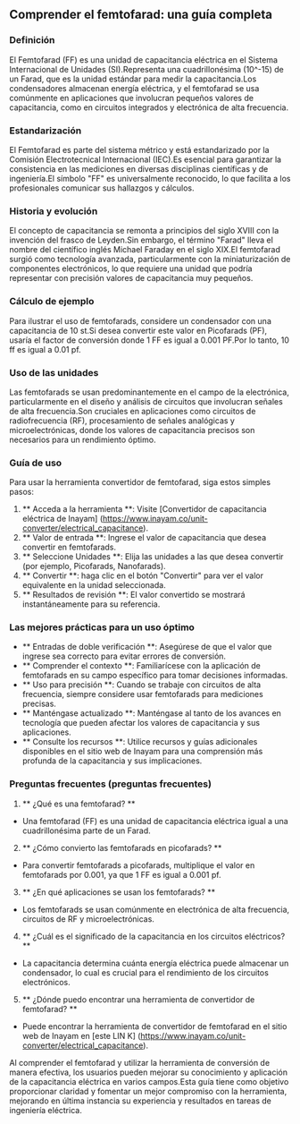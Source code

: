 ## Comprender el femtofarad: una guía completa

### Definición
El Femtofarad (FF) es una unidad de capacitancia eléctrica en el Sistema Internacional de Unidades (SI).Representa una cuadrillonésima (10^-15) de un Farad, que es la unidad estándar para medir la capacitancia.Los condensadores almacenan energía eléctrica, y el femtofarad se usa comúnmente en aplicaciones que involucran pequeños valores de capacitancia, como en circuitos integrados y electrónica de alta frecuencia.

### Estandarización
El Femtofarad es parte del sistema métrico y está estandarizado por la Comisión Electrotecnical Internacional (IEC).Es esencial para garantizar la consistencia en las mediciones en diversas disciplinas científicas y de ingeniería.El símbolo "FF" es universalmente reconocido, lo que facilita a los profesionales comunicar sus hallazgos y cálculos.

### Historia y evolución
El concepto de capacitancia se remonta a principios del siglo XVIII con la invención del frasco de Leyden.Sin embargo, el término "Farad" lleva el nombre del científico inglés Michael Faraday en el siglo XIX.El femtofarad surgió como tecnología avanzada, particularmente con la miniaturización de componentes electrónicos, lo que requiere una unidad que podría representar con precisión valores de capacitancia muy pequeños.

### Cálculo de ejemplo
Para ilustrar el uso de femtofarads, considere un condensador con una capacitancia de 10 st.Si desea convertir este valor en Picofarads (PF), usaría el factor de conversión donde 1 FF es igual a 0.001 PF.Por lo tanto, 10 ff es igual a 0.01 pf.

### Uso de las unidades
Las femtofarads se usan predominantemente en el campo de la electrónica, particularmente en el diseño y análisis de circuitos que involucran señales de alta frecuencia.Son cruciales en aplicaciones como circuitos de radiofrecuencia (RF), procesamiento de señales analógicas y microelectrónicas, donde los valores de capacitancia precisos son necesarios para un rendimiento óptimo.

### Guía de uso
Para usar la herramienta convertidor de femtofarad, siga estos simples pasos:

1. ** Acceda a la herramienta **: Visite [Convertidor de capacitancia eléctrica de Inayam] (https://www.inayam.co/unit-converter/electrical_capacitance).
2. ** Valor de entrada **: Ingrese el valor de capacitancia que desea convertir en femtofarads.
3. ** Seleccione Unidades **: Elija las unidades a las que desea convertir (por ejemplo, Picofarads, Nanofarads).
4. ** Convertir **: haga clic en el botón "Convertir" para ver el valor equivalente en la unidad seleccionada.
5. ** Resultados de revisión **: El valor convertido se mostrará instantáneamente para su referencia.

### Las mejores prácticas para un uso óptimo
- ** Entradas de doble verificación **: Asegúrese de que el valor que ingrese sea correcto para evitar errores de conversión.
- ** Comprender el contexto **: Familiarícese con la aplicación de femtofarads en su campo específico para tomar decisiones informadas.
- ** Uso para precisión **: Cuando se trabaje con circuitos de alta frecuencia, siempre considere usar femtofarads para mediciones precisas.
- ** Manténgase actualizado **: Manténgase al tanto de los avances en tecnología que pueden afectar los valores de capacitancia y sus aplicaciones.
- ** Consulte los recursos **: Utilice recursos y guías adicionales disponibles en el sitio web de Inayam para una comprensión más profunda de la capacitancia y sus implicaciones.

### Preguntas frecuentes (preguntas frecuentes)

1. ** ¿Qué es una femtofarad? **
- Una femtofarad (FF) es una unidad de capacitancia eléctrica igual a una cuadrillonésima parte de un Farad.

2. ** ¿Cómo convierto las femtofarads en picofarads? **
- Para convertir femtofarads a picofarads, multiplique el valor en femtofarads por 0.001, ya que 1 FF es igual a 0.001 pf.

3. ** ¿En qué aplicaciones se usan los femtofarads? **
- Los femtofarads se usan comúnmente en electrónica de alta frecuencia, circuitos de RF y microelectrónicas.

4. ** ¿Cuál es el significado de la capacitancia en los circuitos eléctricos? **
- La capacitancia determina cuánta energía eléctrica puede almacenar un condensador, lo cual es crucial para el rendimiento de los circuitos electrónicos.

5. ** ¿Dónde puedo encontrar una herramienta de convertidor de femtofarad? **
- Puede encontrar la herramienta de convertidor de femtofarad en el sitio web de Inayam en [este LIN K] (https://www.inayam.co/unit-converter/electrical_capacitance).

Al comprender el femtofarad y utilizar la herramienta de conversión de manera efectiva, los usuarios pueden mejorar su conocimiento y aplicación de la capacitancia eléctrica en varios campos.Esta guía tiene como objetivo proporcionar claridad y fomentar un mejor compromiso con la herramienta, mejorando en última instancia su experiencia y resultados en tareas de ingeniería eléctrica.